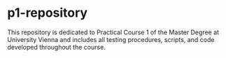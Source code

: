 # p1-repository
This repository is dedicated to Practical Course 1 of the Master Degree at University Vienna and includes all testing procedures, scripts, and code developed throughout the course.
